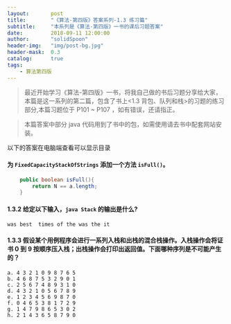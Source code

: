 ```yaml
---
layout:       post
title:        "《算法-第四版》答案系列-1.3 练习篇"
subtitle:     "本系列是《算法-第四版》一书的课后习题答案"
date:         2018-09-11 12:00:00
author:       "solidSpoon"
header-img:   "img/post-bg.jpg"
header-mask:  0.3
catalog:      true
tags:
    - 算法第四版
---
```

> 最近开始学习《算法-第四版》一书，将我自己做的书后习题分享给大家，本篇是这一系列的第二篇，包含了书上<1.3 背包、队列和栈>的习题的练习部分,本篇习题位于 P101 ~ P107 ，如有错误，还请指正。

>本篇答案中部分 java 代码用到了书中的包，如需使用请去书中配套网站安装。

以下的答案在电脑端查看可以显示目录

#### 为 `FixedCapacityStackOfStrings` 添加一个方法 `isFull()`。

````java
    public boolean isFull(){
        return N == a.length;
    }
````

#### 1.3.2 给定以下输入，`java Stack` 的输出是什么?

    was best  times of the was the it 

#### 1.3.3 假设某个用例程序会进行一系列入栈和出栈的混合栈操作。入栈操作会将证书 0 到 9 按顺序压入栈；出栈操作会打印出返回值。下面哪种序列是不可能产生的？

````
a. 4 3 2 1 0 9 8 7 6 5
b. 4 6 8 7 5 3 2 9 0 1
c. 2 5 6 7 4 8 9 3 1 0
d. 4 3 2 1 0 5 6 7 8 9
e. 1 2 3 4 5 6 9 8 7 0
f. 0 4 6 5 3 8 1 7 2 9
g. 1 4 7 9 8 6 5 3 0 2
h. 2 1 4 3 6 5 8 7 9 0
````
